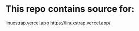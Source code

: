 # This repo contains source for:
[linuxstrap.vercel.app](https://linuxstrap.vercel.app/)
https://linuxstrap.vercel.app/

